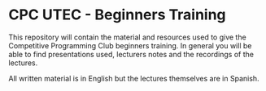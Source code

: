 # CPC UTEC - Beginners Training

This repository will contain the material and resources used to give the Competitive Programming Club beginners training. In general you will be able to find presentations used, lecturers notes and the recordings of the lectures.

All written material is in English but the lectures themselves are in Spanish.
